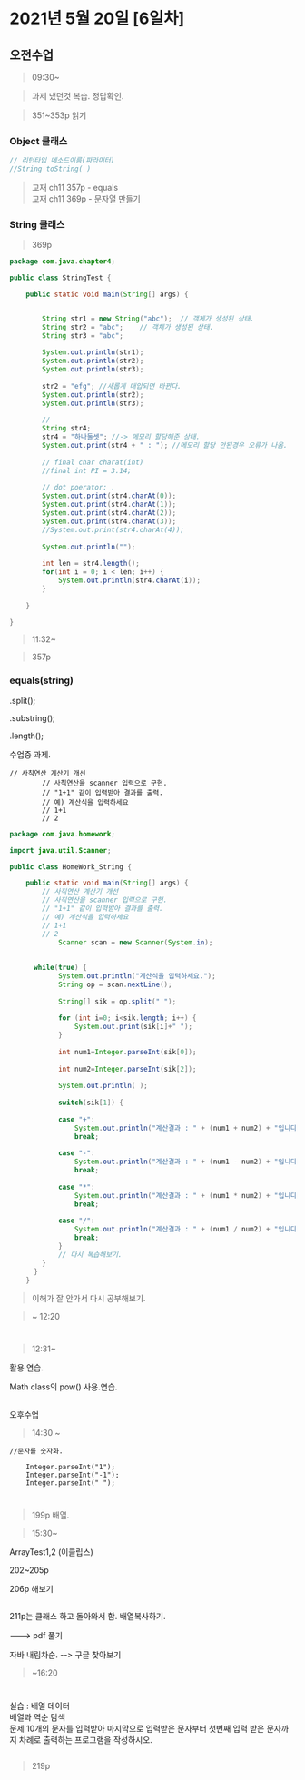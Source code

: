 # 2021년 5월 20일 [6일차]

## 오전수업

> 09:30~

> 과제 냈던것 복습. 정답확인.

> 351~353p 읽기

### Object 클래스

```java
// 리턴타입 메소드이름(파라미터)
//String toString( )
```

> 교재 ch11 357p - equals  
> 교재 ch11 369p - 문자열 만들기  


### String 클래스

> 369p

```java
package com.java.chapter4;

public class StringTest {

	public static void main(String[] args) {


		String str1 = new String("abc");  // 객체가 생성된 상태.
		String str2 = "abc";	// 객체가 생성된 상태.
		String str3 = "abc";
		
		System.out.println(str1);
		System.out.println(str2);
		System.out.println(str3);
		
		str2 = "efg"; //새롭게 대입되면 바뀐다.
		System.out.println(str2);
		System.out.println(str3);
		
		//
		String str4;
		str4 = "하나둘셋"; //-> 메모리 할당해준 상태.
		System.out.print(str4 + " : "); //메모리 할당 안된경우 오류가 나옴.
		
		// final char charat(int)
		//final int PI = 3.14;
		
		// dot poerator: .
		System.out.print(str4.charAt(0));
		System.out.print(str4.charAt(1));
		System.out.print(str4.charAt(2));
		System.out.print(str4.charAt(3));
		//System.out.print(str4.charAt(4));
		
		System.out.println("");
		
		int len = str4.length();
		for(int i = 0; i < len; i++) {
			System.out.println(str4.charAt(i));
		}
		
	}

}
```

> 11:32~

> 357p

### equals(string)

.split();

.substring();

.length();

수업중 과제.

```
// 사칙연산 계산기 개선
		// 사칙연산을 scanner 입력으로 구현.
		// "1+1" 같이 입력받아 결과를 출력.
		// 예) 계산식을 입력하세요 
		// 1+1
		// 2
```

```java
package com.java.homework;

import java.util.Scanner;

public class HomeWork_String {

	public static void main(String[] args) {
		// 사칙연산 계산기 개선
		// 사칙연산을 scanner 입력으로 구현.
		// "1+1" 같이 입력받아 결과를 출력.
		// 예) 계산식을 입력하세요 
		// 1+1
		// 2
			Scanner scan = new Scanner(System.in);
			
			
	  while(true) {	
			System.out.println("계산식을 입력하세요.");
			String op = scan.nextLine();
			
			String[] sik = op.split(" ");
			
			for (int i=0; i<sik.length; i++) {
				System.out.print(sik[i]+" ");
			}
			
			int num1=Integer.parseInt(sik[0]);
			
			int num2=Integer.parseInt(sik[2]);
			
			System.out.println( );
			
			switch(sik[1]) {
			
			case "+":
				System.out.println("계산결과 : " + (num1 + num2) + "입니다.");
				break;
				
			case "-":
				System.out.println("계산결과 : " + (num1 - num2) + "입니다.");
				break;
				
			case "*":
				System.out.println("계산결과 : " + (num1 * num2) + "입니다.");
				break;	
			
			case "/":
				System.out.println("계산결과 : " + (num1 / num2) + "입니다.");
				break;	
			}
			// 다시 복습해보기.
		}
	  }
	}
```

> 이해가 잘 안가서 다시 공부해보기.

> ~ 12:20


#

> 12:31~

활용 연습.

Math class의 pow() 사용.연습.

##

오후수업

> 14:30 ~

	//문자를 숫자화.
		
		Integer.parseInt("1");
		Integer.parseInt("-1");
		Integer.parseInt(" ");
		
#

> 199p 배열.




> 15:30~

ArrayTest1,2 (이클립스)


202~205p


206p 해보기
```java

```


211p는 클래스 하고 돌아와서 함. 배열복사하기.



---> pdf 풀기

자바 내림차순. --> 구글 찾아보기

> ~16:20

#

실습 : 배열 데이터  
배열과 역순 탐색  
문제 
10개의 문자를 입력받아 마지막으로 입력받은 문자부터 첫번째 입력 받은 문자까지 차례로 출력하는 프로그램을 작성하시오.  

```java

```


> 219p 
